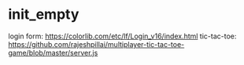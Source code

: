 # init_empty
login form: https://colorlib.com/etc/lf/Login_v16/index.html
tic-tac-toe: https://github.com/rajeshpillai/multiplayer-tic-tac-toe-game/blob/master/server.js
